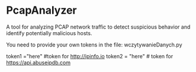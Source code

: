 # PcapAnalyzer
A tool for analyzing PCAP network traffic to detect suspicious behavior and identify potentially malicious hosts.

You need to provide your own tokens in the file: wczytywanieDanych.py

token1 ="here" #token for http://ipinfo.io
token2 = "here" # token for https://api.abuseipdb.com
